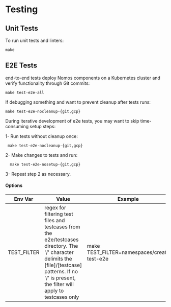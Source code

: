 # Testing

## Unit Tests

To run unit tests and linters:

```console
make
```

## E2E Tests

end-to-end tests deploy Nomos components on a Kubernetes cluster and verify
functionality through Git commits:

```console
make test-e2e-all
```

If debugging something and want to prevent cleanup after tests runs:

```console
make test-e2e-nocleanup-{git,gcp}
```

During iterative development of e2e tests, you may want to skip time-consuming
setup steps:

1- Run tests without cleanup once:

```console
 make test-e2e-nocleanup-{git,gcp}
```

2- Make changes to tests and run:

```console
  make test-e2e-nosetup-{git,gcp}
```

3- Repeat step 2 as necessary.

#### Options

Env Var     | Value                                                                                                                                                                                                   | Example
----------- | ------------------------------------------------------------------------------------------------------------------------------------------------------------------------------------------------------- | -------
TEST_FILTER | regex for filtering test files and testcases from the e2e/testcases directory. The '/' character delimits the [file]/[testcase] patterns. If no '/' is present, the filter will apply to testcases only | make TEST_FILTER=namespaces/create test-e2e
